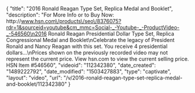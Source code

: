 {
    "title": "2016 Ronald Reagan Type Set, Replica Medal and Booklet",
    "description": "For More Info or to Buy Now: http:\/\/www.hsn.com\/products\/seo\/8376075?rdr=1&sourceid=youtube&cm_mmc=Social-_-Youtube-_-ProductVideo-_-546560\n2016 Ronald Reagan Presidential Dollar Type Set, Replica Congressional Medal and Booklet\nCelebrate the legacy of President Ronald and Nancy Reagan with this set. You receive 4 presidential dollars...\nPrices shown on the previously recorded video may not represent the current price.  View hsn.com to view the current selling price. HSN Item #546560",
    "videoid": "112342380",
    "date_created": "1489222792",
    "date_modified": "1503427883",
    "type": "captivate",
    "layout": "video",
    "url": "\/v\/2016-ronald-reagan-type-set-replica-medal-and-booklet\/112342380"
}